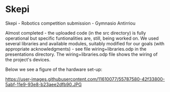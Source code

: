 # Skepi
Skepi - Robotics competition submission - Gymnasio Antirriou

Almost completed - the uploaded code (in the src directory) is fully operational but specific funtionalities are, still, being worked on. We used several libraries and available modules, suitably modified for our goals (with appropriate acknowledgments) - see file wiring+libraries.odp in the presentations directory. The wiring+libraries.odp file shows the wiring of the project's devices.

Below we see a figure of the hardware set-up:

https://user-images.githubusercontent.com/11610077/55787580-42f33800-5abf-11e9-93e8-b23aee2dfb90.JPG
